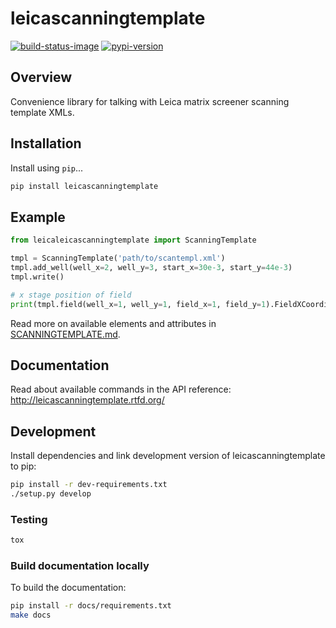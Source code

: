 # leicascanningtemplate

[![build-status-image]][travis]
[![pypi-version]][pypi]

## Overview
Convenience library for talking with Leica matrix screener scanning
template XMLs.

## Installation
Install using `pip`...

```bash
pip install leicascanningtemplate
```

## Example
```python
from leicaleicascanningtemplate import ScanningTemplate

tmpl = ScanningTemplate('path/to/scantempl.xml')
tmpl.add_well(well_x=2, well_y=3, start_x=30e-3, start_y=44e-3)
tmpl.write()

# x stage position of field
print(tmpl.field(well_x=1, well_y=1, field_x=1, field_y=1).FieldXCoordinate)
```

Read more on available elements and attributes in
[SCANNINGTEMPLATE.md](SCANNINGTEMPLATE.md).

## Documentation
Read about available commands in the API reference:
http://leicascanningtemplate.rtfd.org/


## Development
Install dependencies and link development version of leicascanningtemplate
to pip:
```bash
pip install -r dev-requirements.txt
./setup.py develop
```

### Testing
```bash
tox
```

### Build documentation locally
To build the documentation:
```bash
pip install -r docs/requirements.txt
make docs
```


[build-status-image]: https://secure.travis-ci.org/arve0/leicascanningtemplate.png?branch=master
[travis]: http://travis-ci.org/arve0/leicascanningtemplate?branch=master
[pypi-version]: https://pypip.in/version/leicascanningtemplate/badge.svg
[pypi]: https://pypi.python.org/pypi/leicascanningtemplate
